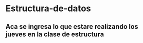 # Estructura-de-datos

## Aca se  ingresa lo que estare realizando los jueves en la clase de estructura
